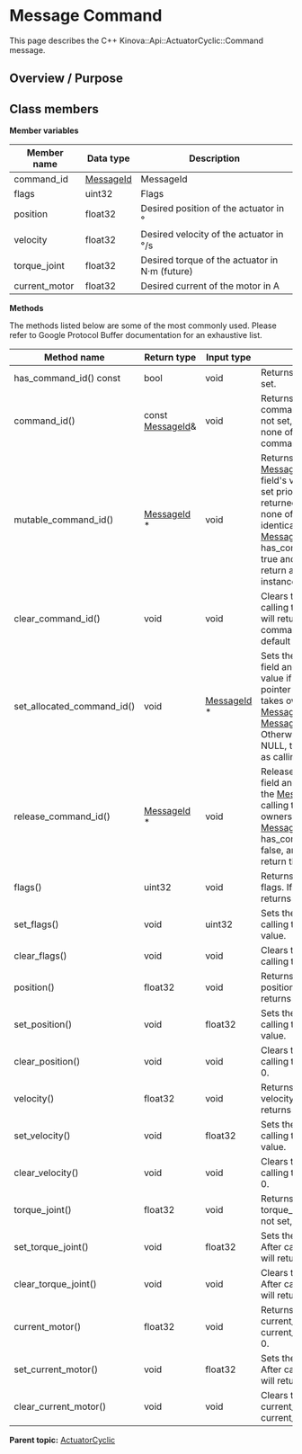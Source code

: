 # Message Command

This page describes the C++ Kinova::Api::ActuatorCyclic::Command message.

## Overview / Purpose

## Class members

 **Member variables** 

|Member name|Data type|Description|
|-----------|---------|-----------|
|command\_id| [MessageId](msg_ActuatorCyclic_MessageId.md#)|MessageId|
|flags|uint32|Flags|
|position|float32|Desired position of the actuator in °|
|velocity|float32|Desired velocity of the actuator in °/s|
|torque\_joint|float32|Desired torque of the actuator in N·m \(future\)|
|current\_motor|float32|Desired current of the motor in A|

 **Methods** 

The methods listed below are some of the most commonly used. Please refer to Google Protocol Buffer documentation for an exhaustive list.

|Method name|Return type|Input type|Description|
|-----------|-----------|----------|-----------|
|has\_command\_id\(\) const|bool|void|Returns true if command\_id is set.|
|command\_id\(\)|const [MessageId](msg_ActuatorCyclic_MessageId.md#)&|void|Returns the current value of command\_id. If command\_id is not set, returns a [MessageId](msg_ActuatorCyclic_MessageId.md#) with none of its fields set \(possibly command\_id::default\_instance\(\)\).|
|mutable\_command\_id\(\)| [MessageId](msg_ActuatorCyclic_MessageId.md#) \*|void|Returns a pointer to the mutable [MessageId](msg_ActuatorCyclic_MessageId.md#) object that stores the field's value. If the field was not set prior to the call, then the returned [MessageId](msg_ActuatorCyclic_MessageId.md#) will have none of its fields set \(i.e. it will be identical to a newly-allocated [MessageId](msg_ActuatorCyclic_MessageId.md#)\). After calling this, has\_command\_id\(\) will return true and command\_id\(\) will return a reference to the same instance of [MessageId](msg_ActuatorCyclic_MessageId.md#).|
|clear\_command\_id\(\)|void|void|Clears the value of the field. After calling this, has\_command\_id\(\) will return false and command\_id\(\) will return the default value.|
|set\_allocated\_command\_id\(\)|void| [MessageId](msg_ActuatorCyclic_MessageId.md#) \*|Sets the [MessageId](msg_ActuatorCyclic_MessageId.md#) object to the field and frees the previous field value if it exists. If the [MessageId](msg_ActuatorCyclic_MessageId.md#) pointer is not NULL, the message takes ownership of the allocated [MessageId](msg_ActuatorCyclic_MessageId.md#) object and has\_ [MessageId](msg_ActuatorCyclic_MessageId.md#)\(\) will return true. Otherwise, if the command\_id is NULL, the behavior is the same as calling clear\_command\_id\(\).|
|release\_command\_id\(\)| [MessageId](msg_ActuatorCyclic_MessageId.md#) \*|void|Releases the ownership of the field and returns the pointer of the [MessageId](msg_ActuatorCyclic_MessageId.md#) object. After calling this, caller takes the ownership of the allocated [MessageId](msg_ActuatorCyclic_MessageId.md#) object, has\_command\_id\(\) will return false, and command\_id\(\) will return the default value.|
|flags\(\)|uint32|void|Returns the current value of flags. If the flags is not set, returns 0.|
|set\_flags\(\)|void|uint32|Sets the value of flags. After calling this, flags\(\) will return value.|
|clear\_flags\(\)|void|void|Clears the value of flags. After calling this, flags\(\) will return 0.|
|position\(\)|float32|void|Returns the current value of position. If the position is not set, returns 0.|
|set\_position\(\)|void|float32|Sets the value of position. After calling this, position\(\) will return value.|
|clear\_position\(\)|void|void|Clears the value of position. After calling this, position\(\) will return 0.|
|velocity\(\)|float32|void|Returns the current value of velocity. If the velocity is not set, returns 0.|
|set\_velocity\(\)|void|float32|Sets the value of velocity. After calling this, velocity\(\) will return value.|
|clear\_velocity\(\)|void|void|Clears the value of velocity. After calling this, velocity\(\) will return 0.|
|torque\_joint\(\)|float32|void|Returns the current value of torque\_joint. If the torque\_joint is not set, returns 0.|
|set\_torque\_joint\(\)|void|float32|Sets the value of torque\_joint. After calling this, torque\_joint\(\) will return value.|
|clear\_torque\_joint\(\)|void|void|Clears the value of torque\_joint. After calling this, torque\_joint\(\) will return 0.|
|current\_motor\(\)|float32|void|Returns the current value of current\_motor. If the current\_motor is not set, returns 0.|
|set\_current\_motor\(\)|void|float32|Sets the value of current\_motor. After calling this, current\_motor\(\) will return value.|
|clear\_current\_motor\(\)|void|void|Clears the value of current\_motor. After calling this, current\_motor\(\) will return 0.|

**Parent topic:** [ActuatorCyclic](../references/summary_ActuatorCyclic.md)

